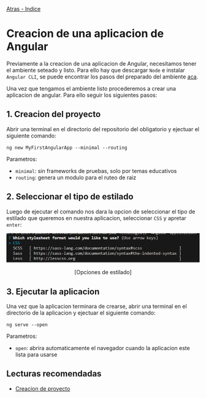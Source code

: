 [Atras - Indice](https://github.com/daniel18acevedo/DA2-Tecnologia/tree/angular-create-project)

# Creacion de una aplicacion de Angular

Previamente a la creacion de una aplicacion de Angular, necesitamos tener el ambiente seteado y listo. Para ello hay que descargar `Node` e instalar `Angular CLI`, se puede encontrar los pasos del preparado del ambiente [aca](https://github.com/daniel18acevedo/DA2-Tecnologia/blob/angular/angular-setup.md).

Una vez que tengamos el ambiente listo procederemos a crear una aplicacion de angular. Para ello seguir los siguientes pasos:

## 1. Creacion del proyecto

Abrir una terminal en el directorio del repositorio del obligatorio y ejectuar el siguiente comando:

```CMD
ng new MyFirstAngularApp --minimal --routing
```

Parametros:

- `minimal`: sin frameworks de pruebas, solo por temas educativos
- `routing`: genera un modulo para el ruteo de raiz

## 2. Seleccionar el tipo de estilado

Luego de ejecutar el comando nos dara la opcion de seleccionar el tipo de estilado que queremos en nuestra aplicacion, seleccionar `CSS` y apretar `enter`:

<p align="center">
<img src="./images/image.png">
</p>
<p align="center">
[Opciones de estilado]
</p>

## 3. Ejecutar la aplicacion

Una vez que la aplicacion terminara de crearse, abrir una terminal en el directorio de la aplicacion y ejectuar el siguiente comando:

```CMD
ng serve --open
```

Parametros:

- `open`: abrira automaticamente el navegador cuando la aplicacion este lista para usarse

## Lecturas recomendadas

- [Creacion de proyecto](https://v17.angular.io/tutorial/first-app/first-app-lesson-01)
